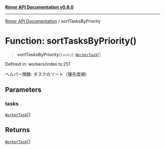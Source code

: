 [**Rimor API Documentation v0.8.0**](../README.md)

***

[Rimor API Documentation](../globals.md) / sortTasksByPriority

# Function: sortTasksByPriority()

> **sortTasksByPriority**(`tasks`): [`WorkerTask`](../interfaces/WorkerTask.md)[]

Defined in: workers/index.ts:251

ヘルパー関数: タスクのソート（優先度順）

## Parameters

### tasks

[`WorkerTask`](../interfaces/WorkerTask.md)[]

## Returns

[`WorkerTask`](../interfaces/WorkerTask.md)[]
